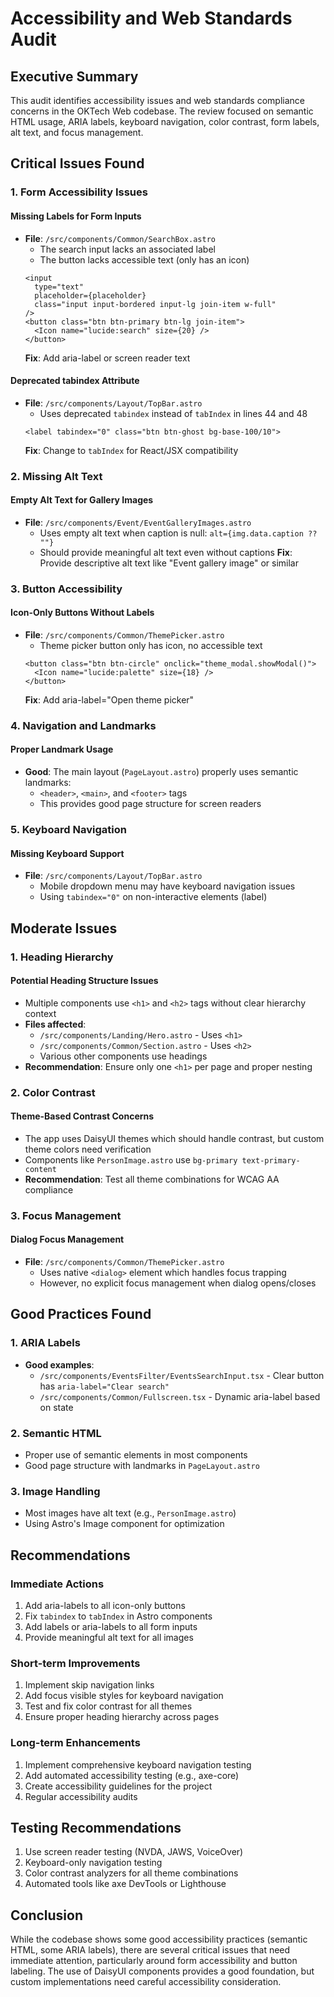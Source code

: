 # Accessibility and Web Standards Audit

## Executive Summary

This audit identifies accessibility issues and web standards compliance concerns in the OKTech Web codebase. The review focused on semantic HTML usage, ARIA labels, keyboard navigation, color contrast, form labels, alt text, and focus management.

## Critical Issues Found

### 1. Form Accessibility Issues

#### Missing Labels for Form Inputs
- **File**: `/src/components/Common/SearchBox.astro`
  - The search input lacks an associated label
  - The button lacks accessible text (only has an icon)
  ```astro
  <input
    type="text"
    placeholder={placeholder}
    class="input input-bordered input-lg join-item w-full"
  />
  <button class="btn btn-primary btn-lg join-item">
    <Icon name="lucide:search" size={20} />
  </button>
  ```
  **Fix**: Add aria-label or screen reader text

#### Deprecated tabindex Attribute
- **File**: `/src/components/Layout/TopBar.astro`
  - Uses deprecated `tabindex` instead of `tabIndex` in lines 44 and 48
  ```astro
  <label tabindex="0" class="btn btn-ghost bg-base-100/10">
  ```
  **Fix**: Change to `tabIndex` for React/JSX compatibility

### 2. Missing Alt Text

#### Empty Alt Text for Gallery Images
- **File**: `/src/components/Event/EventGalleryImages.astro`
  - Uses empty alt text when caption is null: `alt={img.data.caption ?? ""}`
  - Should provide meaningful alt text even without captions
  **Fix**: Provide descriptive alt text like "Event gallery image" or similar

### 3. Button Accessibility

#### Icon-Only Buttons Without Labels
- **File**: `/src/components/Common/ThemePicker.astro`
  - Theme picker button only has icon, no accessible text
  ```astro
  <button class="btn btn-circle" onclick="theme_modal.showModal()">
    <Icon name="lucide:palette" size={18} />
  </button>
  ```
  **Fix**: Add aria-label="Open theme picker"

### 4. Navigation and Landmarks

#### Proper Landmark Usage
- **Good**: The main layout (`PageLayout.astro`) properly uses semantic landmarks:
  - `<header>`, `<main>`, and `<footer>` tags
  - This provides good page structure for screen readers

### 5. Keyboard Navigation

#### Missing Keyboard Support
- **File**: `/src/components/Layout/TopBar.astro`
  - Mobile dropdown menu may have keyboard navigation issues
  - Using `tabindex="0"` on non-interactive elements (label)

## Moderate Issues

### 1. Heading Hierarchy

#### Potential Heading Structure Issues
- Multiple components use `<h1>` and `<h2>` tags without clear hierarchy context
- **Files affected**:
  - `/src/components/Landing/Hero.astro` - Uses `<h1>`
  - `/src/components/Common/Section.astro` - Uses `<h2>`
  - Various other components use headings
- **Recommendation**: Ensure only one `<h1>` per page and proper nesting

### 2. Color Contrast

#### Theme-Based Contrast Concerns
- The app uses DaisyUI themes which should handle contrast, but custom theme colors need verification
- Components like `PersonImage.astro` use `bg-primary text-primary-content`
- **Recommendation**: Test all theme combinations for WCAG AA compliance

### 3. Focus Management

#### Dialog Focus Management
- **File**: `/src/components/Common/ThemePicker.astro`
  - Uses native `<dialog>` element which handles focus trapping
  - However, no explicit focus management when dialog opens/closes

## Good Practices Found

### 1. ARIA Labels
- **Good examples**:
  - `/src/components/EventsFilter/EventsSearchInput.tsx` - Clear button has `aria-label="Clear search"`
  - `/src/components/Common/Fullscreen.tsx` - Dynamic aria-label based on state

### 2. Semantic HTML
- Proper use of semantic elements in most components
- Good page structure with landmarks in `PageLayout.astro`

### 3. Image Handling
- Most images have alt text (e.g., `PersonImage.astro`)
- Using Astro's Image component for optimization

## Recommendations

### Immediate Actions
1. Add aria-labels to all icon-only buttons
2. Fix `tabindex` to `tabIndex` in Astro components
3. Add labels or aria-labels to all form inputs
4. Provide meaningful alt text for all images

### Short-term Improvements
1. Implement skip navigation links
2. Add focus visible styles for keyboard navigation
3. Test and fix color contrast for all themes
4. Ensure proper heading hierarchy across pages

### Long-term Enhancements
1. Implement comprehensive keyboard navigation testing
2. Add automated accessibility testing (e.g., axe-core)
3. Create accessibility guidelines for the project
4. Regular accessibility audits

## Testing Recommendations

1. Use screen reader testing (NVDA, JAWS, VoiceOver)
2. Keyboard-only navigation testing
3. Color contrast analyzers for all theme combinations
4. Automated tools like axe DevTools or Lighthouse

## Conclusion

While the codebase shows some good accessibility practices (semantic HTML, some ARIA labels), there are several critical issues that need immediate attention, particularly around form accessibility and button labeling. The use of DaisyUI components provides a good foundation, but custom implementations need careful accessibility consideration.